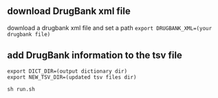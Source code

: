 ## download DrugBank xml file
download a drugbank xml file and set a path `export DRUGBANK_XML=(your drugbank file)`

## add DrugBank information to the tsv file
```
export DICT_DIR=(output dictionary dir)
export NEW_TSV_DIR=(updated tsv files dir)

sh run.sh
```
